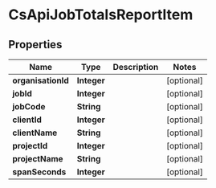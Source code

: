 
# CsApiJobTotalsReportItem

## Properties
Name | Type | Description | Notes
------------ | ------------- | ------------- | -------------
**organisationId** | **Integer** |  |  [optional]
**jobId** | **Integer** |  |  [optional]
**jobCode** | **String** |  |  [optional]
**clientId** | **Integer** |  |  [optional]
**clientName** | **String** |  |  [optional]
**projectId** | **Integer** |  |  [optional]
**projectName** | **String** |  |  [optional]
**spanSeconds** | **Integer** |  |  [optional]




